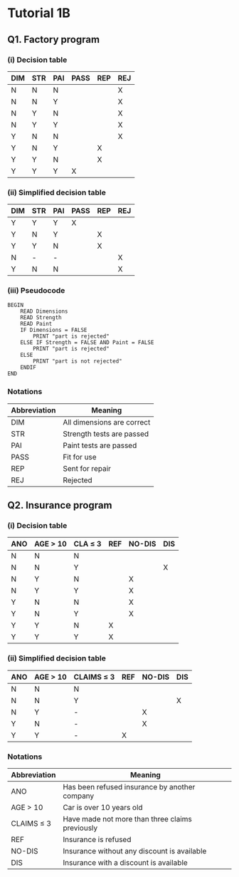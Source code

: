 # Tutorial 1B

## Q1. Factory program

### (i) Decision table

| DIM | STR | PAI | PASS | REP | REJ |
| --- | --- | --- | ---- | --- | --- |
| N   | N   | N   |      |     | X   |
| N   | N   | Y   |      |     | X   |
| N   | Y   | N   |      |     | X   |
| N   | Y   | Y   |      |     | X   |
| Y   | N   | N   |      |     | X   |
| Y   | N   | Y   |      | X   |     |
| Y   | Y   | N   |      | X   |     |
| Y   | Y   | Y   | X    |     |     |


### (ii) Simplified decision table

| DIM | STR | PAI | PASS | REP | REJ |
| --- | --- | --- | ---- | --- | --- |
| Y   | Y   | Y   | X    |     |     |
| Y   | N   | Y   |      | X   |     |
| Y   | Y   | N   |      | X   |     |
| N   | -   | -   |      |     | X   |
| Y   | N   | N   |      |     | X   |

### (iii) Pseudocode

```
BEGIN
    READ Dimensions
    READ Strength
    READ Paint
    IF Dimensions = FALSE
        PRINT "part is rejected"
    ELSE IF Strength = FALSE AND Paint = FALSE 
        PRINT "part is rejected"
    ELSE 
        PRINT "part is not rejected"
    ENDIF
END
```

### Notations

| Abbreviation | Meaning                    |
| ------------ | -------------------------- |
| DIM          | All dimensions are correct |
| STR          | Strength tests are passed  |
| PAI          | Paint tests are passed     |
| PASS         | Fit for use                |
| REP          | Sent for repair            |
| REJ          | Rejected                   |

## Q2. Insurance program

### (i) Decision table

| ANO | AGE > 10 | CLA ≤ 3 | REF | NO-DIS | DIS |
| --- | -------- | ------- | --- | ------ | --- |
| N   | N        | N       |     |        |     |
| N   | N        | Y       |     |        | X   |
| N   | Y        | N       |     | X      |     |
| N   | Y        | Y       |     | X      |     |
| Y   | N        | N       |     | X      |     |
| Y   | N        | Y       |     | X      |     |
| Y   | Y        | N       | X   |        |     |
| Y   | Y        | Y       | X   |        |     |

### (ii) Simplified decision table

| ANO | AGE > 10 | CLAIMS ≤ 3 | REF | NO-DIS | DIS |
| --- | -------- | ---------- | --- | ------ | --- |
| N   | N        | N          |     |        |     |
| N   | N        | Y          |     |        | X   |
| N   | Y        | -          |     | X      |     |
| Y   | N        | -          |     | X      |     |
| Y   | Y        | -          | X   |        |     |

### Notations

| Abbreviation | Meaning                                         |
| ------------ | ----------------------------------------------- |
| ANO          | Has been refused insurance by another company   |
| AGE > 10     | Car is over 10 years old                        |
| CLAIMS ≤ 3   | Have made not more than three claims previously |
| REF          | Insurance is refused                            |
| NO-DIS       | Insurance without any discount is available     |
| DIS          | Insurance with a discount is available          |
